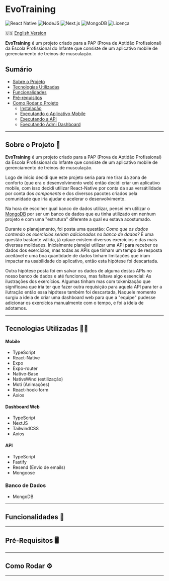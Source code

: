 # EvoTraining

![React Native](https://img.shields.io/badge/React%20Native-v0.72.06-blue)
![NodeJS](https://img.shields.io/badge/Node.js-v18.0.0-green?logo=node.js&logoColor=white)
![Next.js](https://img.shields.io/badge/Next.js-v13.0.0-black?logo=next.js&logoColor=white)
![MongoDB](https://img.shields.io/badge/MongoDB-v6.0.0-green?logo=mongodb&logoColor=white)
![Licença](https://img.shields.io/badge/licença-MIT-green)


🇺🇸 [English Version](https://github.com/AbynerRocha/evotraining)

**EvoTraining** é um projeto criado para a PAP (Prova de Aptidão Profissional) da Escola Profissional do Infante que consiste de um aplicativo mobile de gerenciamento de treinos de musculação.

## Sumário

- [Sobre o Projeto](#sobre-o-projeto)
- [Tecnologias Utilizadas](#tecnologias-utilizadas)
- [Funcionalidades](#funcionalidades)
- [Pré-requisitos](#pre-requisitos)
- [Como Rodar o Projeto](#como-rodar)
    - [Instalação](#como-rodar)
    - [Executando o Aplicativo Mobile](#exec-app-mobile)
    - [Executando a API](#exec-api)
    - [Executando Admi Dashboard](#exec-admin-dashboard)

---

## Sobre o Projeto 🌟

**EvoTraining** é um projeto criado para a PAP (Prova de Aptidão Profissional) da Escola Profissional do Infante que consiste de um aplicativo mobile de gerenciamento de treinos de musculação.

Logo de inicio decidi que este projeto seria para me tirar da zona de conforto (que era o desenvolvimento web) então decidi criar um aplicativo mobile, com isso decidi utilizar React-Native por conta da sua versátilidade por conta dos *components* e dos diversos pacotes criados pela comunidade que iria ajudar e acelerar o desenvolvimento. 

Na hora de escolher qual banco de dados utilizar, pensei em utilizar o [MongoDB](https://mongodb.com) por ser um banco de dados que eu tinha utilizado em nenhum projeto e com uma "estrutura" diferente a qual eu estava acostumado.

Durante o planejamento, foi posta uma questão: *Como que os dados contendo os exercícios seriam adicionados no banco de dados?* É uma questão bastante válida, já qdaue existem diversos exercícios e das mais diversas molidades. Inicialmente planejei utilizar uma API para receber os dados dos exercícios, mas todas as APIs que tinham um tempo de resposta aceitável e uma boa quantidade de dados tinham limitações que iriam impactar na usabilidade do aplicativo, então esta hipótese foi descartada. 

Outra hipótese posta foi em salvar os dados de alguma destas APIs no nosso banco de dados e até funcionou, mas faltava algo essencial: As ilustrações dos exercícios. Algumas tinham mas com tokenização que significava que iria ter que fazer outra requisição para aquela API para ter a ilutração então essa hipótese também foi descartada, Naquele momento surgiu a ideia de criar uma dashboard web para que a "equipe" pudesse adicionar os exercícios manualmente com o tempo, e foi a ideia de adotamos.

---

## Tecnologias Utilizadas 🧑‍💻


#### Mobile

- TypeScript
- React-Native
- Expo
- Expo-router
- Native-Base
- NativeWind (estilização)
- Moti (Animações)
- React-hook-form
- Axios 

#### Dashboard Web

- TypeScript
- NextJS
- TailwindCSS
- Axios

#### API

- TypeScript
- Fastify
- Resend (Envio de emails)
- Mongoose

### Banco de Dados

- MongoDB

---

## Funcionalidades 📱

---

## Pré-Requisitos 🖥️

---

## Como Rodar ⚙️

---
